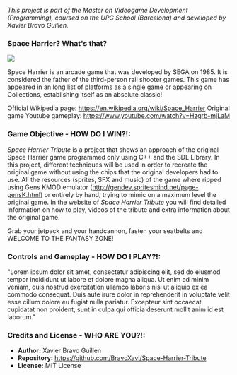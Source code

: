 _This project is part of the Master on Videogame Development (Programming), coursed on the UPC School (Barcelona) and developed by Xavier Bravo Guillen._

### Space Harrier? What's that?

![](https://github.com/BravoXavi/Space-Harrier-Tribute/blob/master/spaceharrierbanner.png)

Space Harrier is an arcade game that was developed by SEGA on 1985. It is considered the father of the third-person rail shooter games. This game
has appeared in an long list of platforms as a single game or appearing on Collections, establishing itself as an absolute classic!

Official Wikipedia page: https://en.wikipedia.org/wiki/Space_Harrier
Original game Youtube gameplay: https://www.youtube.com/watch?v=Hzgrb-mjLaM

### Game Objective - HOW DO I WIN?!:

_Space Harrier Tribute_ is a project that shows an approach of the original Space Harrier game programmed only using C++ and the SDL Library.
In this project, different techniques will be used in order to recreate the original game without using the chips that the original developers had to use.
All the resources (sprites, SFX and music) of the game where ripped using Gens KMOD emulator (http://gendev.spritesmind.net/page-gensK.html) or entirely by hand, trying to mimic on a
maximum level the original game.
In the website of _Space Harrier Tribute_ you will find detailed information on how to play, videos of the tribute and extra information about the original game.

Grab your jetpack and your handcannon, fasten your seatbelts and WELCOME TO THE FANTASY ZONE!

### Controls and Gameplay - HOW DO I PLAY?!:

"Lorem ipsum dolor sit amet, consectetur adipiscing elit, sed do eiusmod tempor incididunt ut labore et dolore magna aliqua. Ut enim ad minim veniam, quis nostrud exercitation ullamco laboris nisi ut aliquip ex ea commodo consequat. Duis aute irure dolor in reprehenderit in voluptate velit esse cillum dolore eu fugiat nulla pariatur. Excepteur sint occaecat cupidatat non proident, sunt in culpa qui officia deserunt mollit anim id est laborum."

### Credits and License - WHO ARE YOU?!:

- **Author:** Xavier Bravo Guillen  
- **Repository:** https://github.com/BravoXavi/Space-Harrier-Tribute
- **License:** MIT License